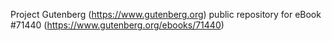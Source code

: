 Project Gutenberg (https://www.gutenberg.org) public repository
for eBook #71440 (https://www.gutenberg.org/ebooks/71440)
